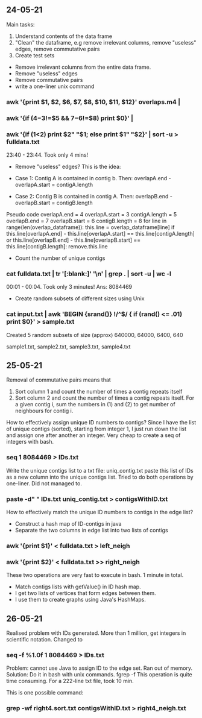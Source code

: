 ## 24-05-21

Main tasks:
1) Understand contents of the data frame
2) "Clean" the dataframe, e.g remove irrelevant columns, remove "useless" edges, remove commutative pairs
3) Create test sets

- Remove irrelevant columns from the entire data frame.
- Remove "useless" edges
- Remove commutative pairs
- write a one-liner unix command
### awk '{print $1, $2, $6, $7, $8, $10, $11, $12}' overlaps.m4 | 
### awk '{if ($4-$3!=$5 && $7-$6!=$8) print $0}' | 
### awk '{if ($1<$2) print $2" "$1; else print $1" "$2}' | sort -u > fulldata.txt
23:40 - 23:44. Took only 4 mins!


- Remove "useless" edges? This is the idea:

- Case 1: Contig A is contained in contig b. Then:
    overlapA.end - overlapA.start = contigA.length
    
- Case 2: Contig B is contained in contig A. Then:
    overlapB.end - overlapB.start = contigB.length

Pseudo code
overlapA.end = 4
overlapA.start = 3
contigA.length = 5
overlapB.end = 7
overlapB.start = 6
contigB.length = 8
for line in range(len(overlap_dataframe)):
  this.line = overlap_dataframe[line]
  if this.line[overlapA.end] - this.line[overlapA.start] == this.line[contigA.length] or 
     this.line[overlapB.end] - this.line[overlapB.start] == this.line[contigB.length]:
     remove.this.line
     
- Count the number of unique contigs
### cat fulldata.txt | tr '[:blank:]' '\n' | grep . | sort -u | wc -l
00:01 - 00:04. Took only 3 minutes!
Ans: 8084469

- Create random subsets of different sizes using Unix
### cat input.txt | awk 'BEGIN {srand()} !/^$/ { if (rand() <= .01) print $0}' > sample.txt
Created 5 random subsets of size (approx) 640000, 64000, 6400, 640

sample1.txt, sample2.txt, sample3.txt, sample4.txt

## 25-05-21

Removal of commutative pairs means that 
1) Sort column 1 and count the number of times a contig repeats itself
2) Sort column 2 and count the number of times a contig repeats itself.
For a given contig i, sum the numbers in (1) and (2) to get number of neighbours for contig i.

How to effectively assign unique ID numbers to contigs?
Since I have the list of unique contigs (sorted), starting from integer 1, I just run down the list and assign one after another an integer.
Very cheap to create a seq of integers with bash.
### seq 1 8084469 > IDs.txt
Write the unique contigs list to a txt file: uniq_contig.txt
paste this list of IDs as a new column into the unique contigs list.
Tried to do both operations by one-liner. Did not managed to.
### paste -d" " IDs.txt uniq_contig.txt > contigsWithID.txt

How to effectively match the unique ID numbers to contigs in the edge list?
- Construct a hash map of ID-contigs in java
- Separate the two columns in edge list into two lists of contigs
### awk '{print $1}' < fulldata.txt > left_neigh
### awk '{print $2}' < fulldata.txt >> right_neigh
These two operations are very fast to execute in bash. 1 minute in total.
- Match contigs lists with getValue() in ID hash map. 
- I get two lists of vertices that form edges between them. 
- I use them to create graphs using Java's HashMaps.


## 26-05-21

Realised problem with IDs generated. More than 1 million, get integers in scientific notation. Changed to
### seq -f %1.0f  1 8084469 > IDs.txt

Problem: cannot use Java to assign ID to the edge set. Ran out of memory.
Solution: Do it in bash with unix commands.
fgrep -f <edge set> <ID-contigs hash map>
This operation is quite time consuming. For a 222-line txt file, took 10 min. 

This is one possible command:
### grep -wf right4.sort.txt contigsWithID.txt > right4_neigh.txt



